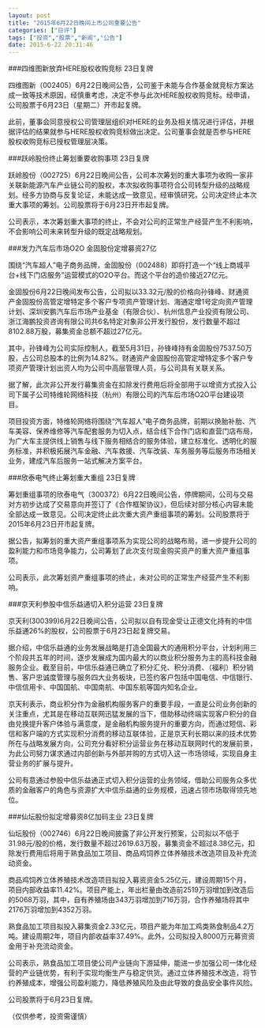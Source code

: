 ```yaml
---
layout: post
title: "2015年6月22日晚间上市公司重要公告"
categories: ["日评"]
tags: ["投资","股票","新闻","公告"]
date: 2015-6-22 20:31:46
---
```

###四维图新放弃HERE股权收购竞标 23日复牌

四维图新（002405）6月22日晚间公告，公司鉴于未能与合作基金就竞标方案达成一致等技术原因，经慎重考虑，决定不参与此次HERE股权收购竞标。经申请，公司股票于6月23日（星期二）开市起复牌。

此前，董事会同意授权公司管理层组织对HERE的业务及相关情况进行评估，并根据评估的结果就参与HERE股权收购竞标做出决定。公司董事会就是否参与HERE股权收购竞标已授权管理层决策。

###跃岭股份终止筹划重要收购事项 23日复牌

跃岭股份（002725）6月22日晚间公告，公司本次筹划的重大事项为收购一家非关联新能源汽车产业链公司的股权，本次拟收购事项符合公司转型升级的战略规划。经多方协商与反复论证，未能达成一致意见，经审慎研究，公司决定终止本次重大事项的筹划。公司股票将于6月23日开市起复牌。

公司表示，本次筹划重大事项的终止，不会对公司的正常生产经营产生不利影响，不会影响公司未来转型升级的既定战略规划。

###发力汽车后市场O2O 金固股份定增募资27亿

围绕“汽车超人”电子商务品牌，金固股份（002488）即将打造一个“线上商城平台+线下门店服务”运营模式的O2O平台。而这个平台的造价接近27亿元。

金固股份6月22日晚间发布公告，公司拟以33.32元/股的价格向孙锋峰、财通资产­金固股份高管定增特定多个客户专项资产管理计划、海通定增1号定向资产管理计划、深圳安鹏汽车后市场产业基金（有限合伙）、杭州信息产业投资有限公司、浙江海鹏投资咨询有限公司共6名特定对象非公开发行股份，发行数量不超过8102.88万股，募集资金总额不超过27亿元。

其中，孙锋峰为公司实际控制人，截至5月31日，孙锋峰持有金固股份7537.50万股，占公司总股本的比例为14.82%。财通资产­金固股份高管定增特定多个客户专项资产管理计划出资人均为公司中高层管理人员，与公司具有关联关系。

据了解，此次非公开发行募集资金在扣除发行费用后将全部用于以增资方式投入公司下属子公司特维轮网络科技（杭州）有限公司的汽车后市场O2O平台建设项目。

项目投资方面，特维轮网络将围绕“汽车超人”电子商务品牌，前期以换胎补胎、汽车美容、保养维修等汽车配套服务为切入点，结合线下合作门店和直营门店布局，为广大车主提供线上销售与线下服务相结合的服务体验，建立标准化、透明化的服务标准，并积极拓展汽车金融、汽车救援、汽车改装、车务服务等后服务市场相关业务，建成汽车后服务一站式解决方案平台。

###欣泰电气终止筹划重大重组 23日复牌

筹划重组事项的欣泰电气（300372）6月22日晚间公告，停牌期间，公司与交易对方初步达成了交易意向并签订了《合作框架协议》，但后续对部分核心内容未能全部达成一致意见。公司决定终止此次重大资产重组事项的筹划。公司股票将于2015年6月23日开市起复牌。

据公告，拟筹划的重大资产重组事项系为实现公司的战略布局，进一步提升公司的盈利能力和市场竞争能力，公司筹划了此次支付现金购买资产的重大资产重组事项。

公司表示，此次筹划资产重组事项的终止，未对公司的正常生产经营产生不利影响。

###京天利参股中信乐益通切入积分运营 23日复牌

京天利(300399)6月22日晚间公告，公司拟以自有现金受让正德文化持有的中信乐益通26%的股权，公司股票于6月23日起复牌交易。

据介绍，中信乐益通的业务发展战略是打造全国最大的通用积分平台，计划利用三个阶段共五年的时间，逐步发展成为国内最大的以商业积分服务为主的高科技金融服务企业。截至目前，中信乐益通已确立了积分汇兑、积分消费、（福利）积分销售、客户忠诚度管理与服务四大业务板块，已签约客户包括中国电信、中信银行、中信信用卡、中国国航、中国南航、中国东航等国内知名企业。

京天利表示，商业积分作为金融机构服务客户的重要手段，一直是公司业务创新的关注重点，尤其是在移动互联网迅猛发展的当下，借助移动终端实现客户积分的自由兑换提升客户体验与满意度，是金融机构服务提升的重要方向，而通过短信、彩信和客户端的方式实现积分消费的移动互联体验，正是京天利长期以来的技术优势所在与战略发展方向，公司充分看好积分运营业务在移动互联网时代的发展前景，为此公司努力谋求通过内部创新与外部并购的方式切入这一市场领域，实现自身主营业务的扩展与提升。

公司有意通过参股中信乐益通正式切入积分运营的业务领域，借助公司服务众多优质的金融客户的角色与资源扩大中信乐益通的业务规模，迅速占领市场取得领先地位。

###仙坛股份拟定增募资8亿加码主业 23日复牌

仙坛股份（002746）6月22日晚间披露了非公开发行预案，公司拟以不低于31.98元/股的价格，发行数量不超过2619.63万股，募集资金不超过8.38亿元，扣除发行费用后将用于熟食品加工项目、商品鸡饲养立体养殖技术改造项目及补充流动资金。

商品鸡饲养立体养殖技术改造项目拟投入募资资金5.25亿元，建设周期15个月，项目内部收益率11.42%。项目产能上，年出栏量由改造前2519万羽增加到改造后的5068万羽，其中，自有养殖场由343万羽增加到716万羽，合作养殖场将其中2176万羽增加到4352万羽。

熟食品加工项目拟投入募集资金2.33亿元，项目产能为年加工鸡类熟食制品4.2万吨。建设周期2年，项目内部收益率37.49%。此外，公司拟投入8000万元募资资金用于补充流动资金。

公司表示，熟食品加工项目使公司产业链向下游延伸，能进一步加强公司一体化经营的产业链优势，有利于实现均衡生产与稳定供货。通过立体养殖技术改造，将节约养殖成本，增强公司盈利能力，降低养殖风险及由此导致的食品安全事件风险。

公司股票将于6月23日复牌。

（仅供参考，投资需谨慎）
